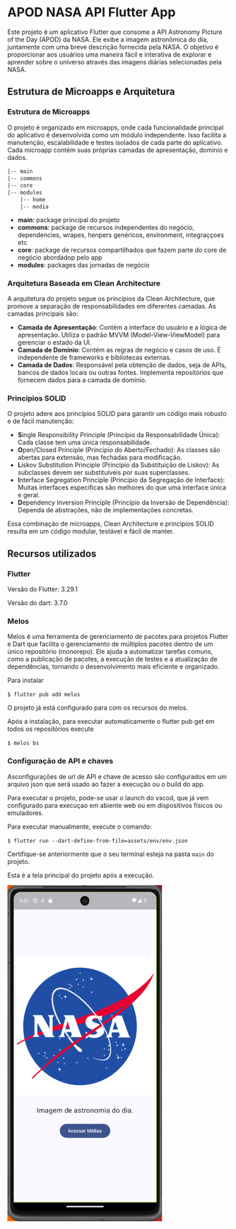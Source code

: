 # APOD NASA API Flutter App

Este projeto é um aplicativo Flutter que consome a API Astronomy Picture of the Day (APOD) da NASA. Ele exibe a imagem astronômica do dia, juntamente com uma breve descrição fornecida pela NASA. O objetivo é proporcionar aos usuários uma maneira fácil e interativa de explorar e aprender sobre o universo através das imagens diárias selecionadas pela NASA.

## Estrutura de Microapps e Arquitetura

### Estrutura de Microapps

O projeto é organizado em microapps, onde cada funcionalidade principal do aplicativo é desenvolvida como um módulo independente. Isso facilita a manutenção, escalabilidade e testes isolados de cada parte do aplicativo. Cada microapp contém suas próprias camadas de apresentação, domínio e dados.

```
|-- main
|-- commons
|-- core
|-- modules
    |-- home
    |-- media
```

- **main**: package principal do projeto
- **commons**: package de recursos independentes do negócio, dependencies, wrapes, henpers genéricos, environment, integraççoes etc
- **core**: package de recursos compartilhados que fazem parte do core de negócio abordadop pelo app
- **modules**: packages das jornadas de negócio

### Arquitetura Baseada em Clean Architecture

A arquitetura do projeto segue os princípios da Clean Architecture, que promove a separação de responsabilidades em diferentes camadas. As camadas principais são:

- **Camada de Apresentação**: Contém a interface do usuário e a lógica de apresentação. Utiliza o padrão MVVM (Model-View-ViewModel) para gerenciar o estado da UI.
- **Camada de Domínio**: Contém as regras de negócio e casos de uso. É independente de frameworks e bibliotecas externas.
- **Camada de Dados**: Responsável pela obtenção de dados, seja de APIs, bancos de dados locais ou outras fontes. Implementa repositórios que fornecem dados para a camada de domínio.

### Princípios SOLID

O projeto adere aos princípios SOLID para garantir um código mais robusto e de fácil manutenção:

- **S**ingle Responsibility Principle (Princípio da Responsabilidade Única): Cada classe tem uma única responsabilidade.
- **O**pen/Closed Principle (Princípio do Aberto/Fechado): As classes são abertas para extensão, mas fechadas para modificação.
- **L**iskov Substitution Principle (Princípio da Substituição de Liskov): As subclasses devem ser substituíveis por suas superclasses.
- **I**nterface Segregation Principle (Princípio da Segregação de Interface): Muitas interfaces específicas são melhores do que uma interface única e geral.
- **D**ependency Inversion Principle (Princípio da Inversão de Dependência): Dependa de abstrações, não de implementações concretas.

Essa combinação de microapps, Clean Architecture e princípios SOLID resulta em um código modular, testável e fácil de manter.

## Recursos utilizados

### Flutter

Versão do Flutter: 3.29.1

Versão do dart: 3.7.0

### Melos

Melos é uma ferramenta de gerenciamento de pacotes para projetos Flutter e Dart que facilita o gerenciamento de múltiplos pacotes dentro de um único repositório (monorepo). Ele ajuda a automatizar tarefas comuns, como a publicação de pacotes, a execução de testes e a atualização de dependências, tornando o desenvolvimento mais eficiente e organizado.

Para instalar

`$ flutter pub add melos`

O projeto já está configurado para com os recursos do melos.

Após a instalação, para executar automaticamente o flutter pub get em todos os repositórios execute

`$ melos bs`

### Configuração de API e chaves

Asconfigurações de url de API e chave de acesso são configurados em um arquivo json que será usado ao fazer a execução ou o build do app.

Para executar o projeto, pode-se usar o launch do vscod, que já vem configurado para execuçao em abiente web ou em dispositivos físicos ou emuladores.

Para executar manualmente, execute o comando:

`$ flutter run --dart-define-from-file=assets/env/env.json`

Certifique-se anteriormente que o seu terminal esteja na pasta `main` do projeto.

Esta é a tela principal do projeto após a execução.

![](assets/20250310_213156_image.png)
